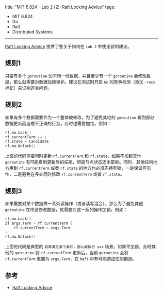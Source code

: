 title: "MIT 6.824 - Lab 2 (2): Raft Locking Advice"
tags:
- MIT 6.824
- Go
- Raft
- Distributed Systems
---

[Raft Locking Advice](https://pdos.csail.mit.edu/6.824/labs/raft-locking.txt) 提供了些关于如何在 `Lab 2` 中使用锁的建议。

## 规则1
只要有多个 `goroutine` 访问同一份数据，并且至少有一个 `goroutine` 会修改数据，那么就需要对数据加锁保护。建议在测试时开启 `Go` 的竞争检测（添加 `-race` 标记）来识别这类问题。

## 规则2
如果有多个数据需要作为一个整体被修改，为了避免其他的 `goroutine` 看到部分数据更新而造成不正确的行为，此时也需要加锁。例如：

```go
rf.mu.Lock()
rf.currentTerm += 1
rf.state = Candidate
rf.mu.Unlock()
```

上面的代码需要同时更新 `rf.currentTerm` 和 `rf.state`，如果不加锁其他 `goroutine` 有可能看到更新后的任期，但是节点状态还未更新。同时，其他任何地方用到 `rf.currentTerm` 或者 `rf.state` 的地方也必须先持有锁，一是保证可见性，二是避免在多处同时修改 `rf.currentTerm` 或者 `rf.state`。

## 规则3
如果需要对某个数据做一系列读操作（或者读写混合），那么为了避免其他 `goroutine` 在中途修改数据，就需要对这一系列操作加锁。例如：

```go
rf.mu.Lock()
if args.Term > rf.currentTerm {
    rf.currentTerm = args.Term
}
rf.mu.Unlock()
```

上面的代码是典型的 `如果满足某个条件，那么就执行 xxx` 场景。如果不加锁，此时其他的 `goroutine` 将 `rf.currentTerm` 更新后，当前 `goroutine` 会将 `rf.currentTerm` 重置为 `args.Term`，在 `Raft` 中有可能造成任期倒退。

## 参考

* [Raft Locking Advice](https://pdos.csail.mit.edu/6.824/labs/raft-locking.txt)